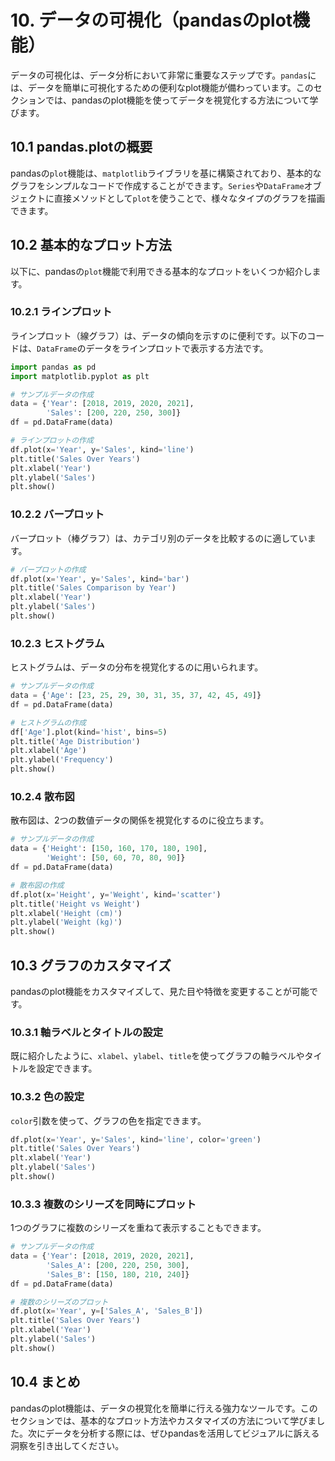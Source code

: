 # 10. データの可視化（pandasのplot機能）

データの可視化は、データ分析において非常に重要なステップです。`pandas`には、データを簡単に可視化するための便利なplot機能が備わっています。このセクションでは、pandasのplot機能を使ってデータを視覚化する方法について学びます。

## 10.1 pandas.plotの概要

pandasの`plot`機能は、`matplotlib`ライブラリを基に構築されており、基本的なグラフをシンプルなコードで作成することができます。`Series`や`DataFrame`オブジェクトに直接メソッドとして`plot`を使うことで、様々なタイプのグラフを描画できます。

## 10.2 基本的なプロット方法

以下に、pandasの`plot`機能で利用できる基本的なプロットをいくつか紹介します。

### 10.2.1 ラインプロット

ラインプロット（線グラフ）は、データの傾向を示すのに便利です。以下のコードは、`DataFrame`のデータをラインプロットで表示する方法です。

```python
import pandas as pd
import matplotlib.pyplot as plt

# サンプルデータの作成
data = {'Year': [2018, 2019, 2020, 2021],
        'Sales': [200, 220, 250, 300]}
df = pd.DataFrame(data)

# ラインプロットの作成
df.plot(x='Year', y='Sales', kind='line')
plt.title('Sales Over Years')
plt.xlabel('Year')
plt.ylabel('Sales')
plt.show()
```

### 10.2.2 バープロット

バープロット（棒グラフ）は、カテゴリ別のデータを比較するのに適しています。

```python
# バープロットの作成
df.plot(x='Year', y='Sales', kind='bar')
plt.title('Sales Comparison by Year')
plt.xlabel('Year')
plt.ylabel('Sales')
plt.show()
```

### 10.2.3 ヒストグラム

ヒストグラムは、データの分布を視覚化するのに用いられます。

```python
# サンプルデータの作成
data = {'Age': [23, 25, 29, 30, 31, 35, 37, 42, 45, 49]}
df = pd.DataFrame(data)

# ヒストグラムの作成
df['Age'].plot(kind='hist', bins=5)
plt.title('Age Distribution')
plt.xlabel('Age')
plt.ylabel('Frequency')
plt.show()
```

### 10.2.4 散布図

散布図は、2つの数値データの関係を視覚化するのに役立ちます。

```python
# サンプルデータの作成
data = {'Height': [150, 160, 170, 180, 190],
        'Weight': [50, 60, 70, 80, 90]}
df = pd.DataFrame(data)

# 散布図の作成
df.plot(x='Height', y='Weight', kind='scatter')
plt.title('Height vs Weight')
plt.xlabel('Height (cm)')
plt.ylabel('Weight (kg)')
plt.show()
```

## 10.3 グラフのカスタマイズ

pandasのplot機能をカスタマイズして、見た目や特徴を変更することが可能です。

### 10.3.1 軸ラベルとタイトルの設定

既に紹介したように、`xlabel`、`ylabel`、`title`を使ってグラフの軸ラベルやタイトルを設定できます。

### 10.3.2 色の設定

`color`引数を使って、グラフの色を指定できます。

```python
df.plot(x='Year', y='Sales', kind='line', color='green')
plt.title('Sales Over Years')
plt.xlabel('Year')
plt.ylabel('Sales')
plt.show()
```

### 10.3.3 複数のシリーズを同時にプロット

1つのグラフに複数のシリーズを重ねて表示することもできます。

```python
# サンプルデータの作成
data = {'Year': [2018, 2019, 2020, 2021],
        'Sales_A': [200, 220, 250, 300],
        'Sales_B': [150, 180, 210, 240]}
df = pd.DataFrame(data)

# 複数のシリーズのプロット
df.plot(x='Year', y=['Sales_A', 'Sales_B'])
plt.title('Sales Over Years')
plt.xlabel('Year')
plt.ylabel('Sales')
plt.show()
```

## 10.4 まとめ

pandasのplot機能は、データの視覚化を簡単に行える強力なツールです。このセクションでは、基本的なプロット方法やカスタマイズの方法について学びました。次にデータを分析する際には、ぜひpandasを活用してビジュアルに訴える洞察を引き出してください。
